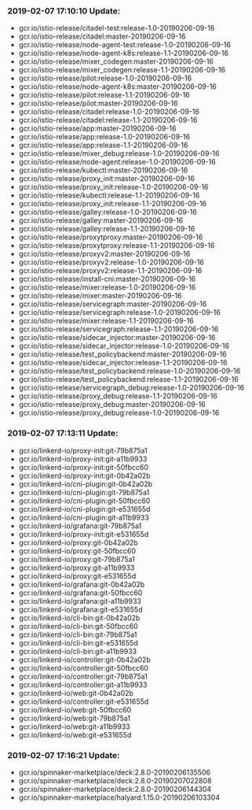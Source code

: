 ### 2019-02-07 17:10:10 Update:

- gcr.io/istio-release/citadel-test:release-1.0-20190206-09-16
- gcr.io/istio-release/citadel:master-20190206-09-16
- gcr.io/istio-release/node-agent-test:release-1.0-20190206-09-16
- gcr.io/istio-release/node-agent-k8s:release-1.1-20190206-09-16
- gcr.io/istio-release/mixer_codegen:master-20190206-09-16
- gcr.io/istio-release/mixer_codegen:release-1.1-20190206-09-16
- gcr.io/istio-release/pilot:release-1.0-20190206-09-16
- gcr.io/istio-release/node-agent-k8s:master-20190206-09-16
- gcr.io/istio-release/pilot:release-1.1-20190206-09-16
- gcr.io/istio-release/pilot:master-20190206-09-16
- gcr.io/istio-release/citadel:release-1.0-20190206-09-16
- gcr.io/istio-release/citadel:release-1.1-20190206-09-16
- gcr.io/istio-release/app:master-20190206-09-16
- gcr.io/istio-release/app:release-1.0-20190206-09-16
- gcr.io/istio-release/app:release-1.1-20190206-09-16
- gcr.io/istio-release/mixer_debug:release-1.0-20190206-09-16
- gcr.io/istio-release/node-agent:release-1.0-20190206-09-16
- gcr.io/istio-release/kubectl:master-20190206-09-16
- gcr.io/istio-release/proxy_init:master-20190206-09-16
- gcr.io/istio-release/proxy_init:release-1.0-20190206-09-16
- gcr.io/istio-release/kubectl:release-1.1-20190206-09-16
- gcr.io/istio-release/proxy_init:release-1.1-20190206-09-16
- gcr.io/istio-release/galley:release-1.0-20190206-09-16
- gcr.io/istio-release/galley:master-20190206-09-16
- gcr.io/istio-release/galley:release-1.1-20190206-09-16
- gcr.io/istio-release/proxytproxy:master-20190206-09-16
- gcr.io/istio-release/proxytproxy:release-1.1-20190206-09-16
- gcr.io/istio-release/proxyv2:master-20190206-09-16
- gcr.io/istio-release/proxyv2:release-1.0-20190206-09-16
- gcr.io/istio-release/proxyv2:release-1.1-20190206-09-16
- gcr.io/istio-release/install-cni:master-20190206-09-16
- gcr.io/istio-release/mixer:release-1.0-20190206-09-16
- gcr.io/istio-release/mixer:master-20190206-09-16
- gcr.io/istio-release/servicegraph:master-20190206-09-16
- gcr.io/istio-release/servicegraph:release-1.0-20190206-09-16
- gcr.io/istio-release/mixer:release-1.1-20190206-09-16
- gcr.io/istio-release/servicegraph:release-1.1-20190206-09-16
- gcr.io/istio-release/sidecar_injector:master-20190206-09-16
- gcr.io/istio-release/sidecar_injector:release-1.0-20190206-09-16
- gcr.io/istio-release/test_policybackend:master-20190206-09-16
- gcr.io/istio-release/sidecar_injector:release-1.1-20190206-09-16
- gcr.io/istio-release/test_policybackend:release-1.0-20190206-09-16
- gcr.io/istio-release/test_policybackend:release-1.1-20190206-09-16
- gcr.io/istio-release/servicegraph_debug:release-1.0-20190206-09-16
- gcr.io/istio-release/proxy_debug:release-1.1-20190206-09-16
- gcr.io/istio-release/proxy_debug:master-20190206-09-16
- gcr.io/istio-release/proxy_debug:release-1.0-20190206-09-16
### 2019-02-07 17:13:11 Update:

- gcr.io/linkerd-io/proxy-init:git-79b875a1
- gcr.io/linkerd-io/proxy-init:git-a11b9933
- gcr.io/linkerd-io/proxy-init:git-50fbcc60
- gcr.io/linkerd-io/proxy-init:git-0b42a02b
- gcr.io/linkerd-io/cni-plugin:git-0b42a02b
- gcr.io/linkerd-io/cni-plugin:git-79b875a1
- gcr.io/linkerd-io/cni-plugin:git-50fbcc60
- gcr.io/linkerd-io/cni-plugin:git-e531655d
- gcr.io/linkerd-io/cni-plugin:git-a11b9933
- gcr.io/linkerd-io/grafana:git-79b875a1
- gcr.io/linkerd-io/proxy-init:git-e531655d
- gcr.io/linkerd-io/proxy:git-0b42a02b
- gcr.io/linkerd-io/proxy:git-50fbcc60
- gcr.io/linkerd-io/proxy:git-79b875a1
- gcr.io/linkerd-io/proxy:git-a11b9933
- gcr.io/linkerd-io/proxy:git-e531655d
- gcr.io/linkerd-io/grafana:git-0b42a02b
- gcr.io/linkerd-io/grafana:git-50fbcc60
- gcr.io/linkerd-io/grafana:git-a11b9933
- gcr.io/linkerd-io/grafana:git-e531655d
- gcr.io/linkerd-io/cli-bin:git-0b42a02b
- gcr.io/linkerd-io/cli-bin:git-50fbcc60
- gcr.io/linkerd-io/cli-bin:git-79b875a1
- gcr.io/linkerd-io/cli-bin:git-e531655d
- gcr.io/linkerd-io/cli-bin:git-a11b9933
- gcr.io/linkerd-io/controller:git-0b42a02b
- gcr.io/linkerd-io/controller:git-50fbcc60
- gcr.io/linkerd-io/controller:git-79b875a1
- gcr.io/linkerd-io/controller:git-a11b9933
- gcr.io/linkerd-io/web:git-0b42a02b
- gcr.io/linkerd-io/controller:git-e531655d
- gcr.io/linkerd-io/web:git-50fbcc60
- gcr.io/linkerd-io/web:git-79b875a1
- gcr.io/linkerd-io/web:git-a11b9933
- gcr.io/linkerd-io/web:git-e531655d
### 2019-02-07 17:16:21 Update:

- gcr.io/spinnaker-marketplace/deck:2.8.0-20190206135506
- gcr.io/spinnaker-marketplace/deck:2.8.0-20190207022808
- gcr.io/spinnaker-marketplace/deck:2.8.0-20190206144304
- gcr.io/spinnaker-marketplace/halyard:1.15.0-20190206103304
